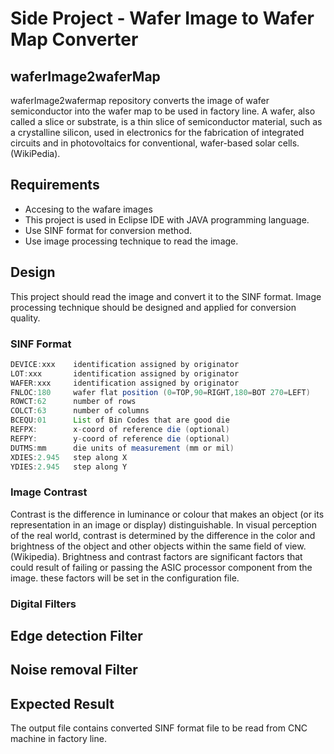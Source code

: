 Side Project - Wafer Image to Wafer Map Converter 
=======================================
## waferImage2waferMap
waferImage2wafermap repository converts the image of wafer semiconductor into the wafer map to be used in factory line.
A wafer, also called a slice or substrate, is a thin slice of semiconductor material, such as a crystalline silicon, used in electronics for the fabrication of integrated circuits and in photovoltaics for conventional, wafer-based solar cells.(WikiPedia). 

## Requirements
- Accesing to the wafare images
- This project is used in Eclipse IDE with JAVA programming language.
- Use SINF format for conversion method.
- Use image processing technique to read the image.

## Design

This project should read the image and convert it to the SINF format. Image processing technique should be designed and applied for conversion quality. 

### SINF Format 

```java
DEVICE:xxx    identification assigned by originator
LOT:xxx       identification assigned by originator
WAFER:xxx     identification assigned by originator
FNLOC:180     wafer flat position (0=TOP,90=RIGHT,180=BOT 270=LEFT)
ROWCT:62      number of rows
COLCT:63      number of columns
BCEQU:01      List of Bin Codes that are good die
REFPX:        x-coord of reference die (optional)
REFPY:        y-coord of reference die (optional)
DUTMS:mm      die units of measurement (mm or mil)
XDIES:2.945   step along X
YDIES:2.945   step along Y
```
### Image Contrast 

Contrast is the difference in luminance or colour that makes an object (or its representation in an image or display) distinguishable. In visual perception of the real world, contrast is determined by the difference in the color and brightness of the object and other objects within the same field of view. (Wikipedia). Brightness and contrast factors are significant factors that could result of failing or passing the ASIC processor component from the image. these factors will be set in the configuration file. 

### Digital Filters
## Edge detection Filter 
## Noise removal Filter 

## Expected Result
The output file contains converted SINF format file to be read from CNC machine in factory line. 


